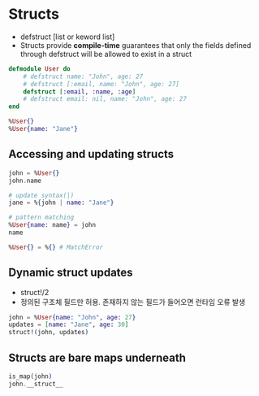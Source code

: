 ﻿# Structs
- defstruct [list or keword list]
- Structs provide **compile-time** guarantees that only the fields defined through defstruct will be allowed to exist in a struct

```elixir
defmodule User do
    # defstruct name: "John", age: 27
    # defstruct [:email, name: "John", age: 27]
    defstruct [:email, :name, :age]
    # defstruct email: nil, name: "John", age: 27    
end

%User{}
%User{name: "Jane"}


``` 

## Accessing and updating structs
```elixir
john = %User{}
john.name

# update syntax(|)
jane = %{john | name: "Jane"}

# pattern matching
%User{name: name} = john
name

%User{} = %{} # MatchError
```

## Dynamic struct updates
- struct!/2
- 정의된 구조체 필드만 허용. 존재하지 않는 필드가 들어오면 런타임 오류 발생

```elixir
john = %User{name: "John", age: 27}
updates = [name: "Jane", age: 30]
struct!(john, updates)
```

## Structs are bare maps underneath
```elixir
is_map(john)
john.__struct__
```
